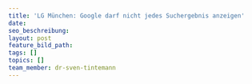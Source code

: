 ```yaml
---
title: 'LG München: Google darf nicht jedes Suchergebnis anzeigen'
date:
seo_beschreibung:
layout: post
feature_bild_path:
tags: []
topics: []
team_member: dr-sven-tintemann
---
```


